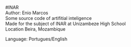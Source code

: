#INAR <br />
Author: Enio Marcos <br />
Some source code of artifitial inteligence <br />
Made for the subject of INAR at Unizambeze High School <br />
Location Beira, Mozambique <br />

Language: Portugues/English <br />

